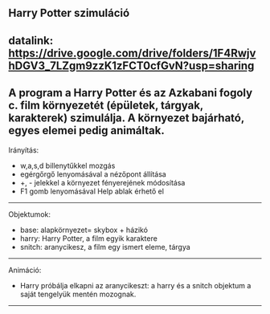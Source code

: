 Harry Potter szimuláció
--------------------------------------------------
datalink: https://drive.google.com/drive/folders/1F4RwjvhDGV3_7LZgm9zzK1zFCT0cfGvN?usp=sharing
---------------------------------------------------
A program a Harry Potter és az Azkabani fogoly c. film környezetét (épületek, tárgyak, karakterek) szimulálja. A környezet bajárható, egyes elemei pedig animáltak.
---------------------------------------------------
Irányítás:
- w,a,s,d billenytűkkel mozgás
- egérgőrgő lenyomásával a nézőpont állítása
- +, - jelekkel a környezet fényerejének módosítása
- F1 gomb lenyomásával Help ablak érhető el
----------------------------------------------------
Objektumok:
- base: alapkörnyezet= skybox + házikó
- harry: Harry Potter, a film egyik karaktere
- snitch: aranycikesz, a film egy ismert eleme, tárgya
-----------------------------------------------------
Animáció:
- Harry próbálja elkapni az aranycikeszt: a harry és a snitch objektum a saját tengelyük mentén mozognak.
-----------------------------------------------------
